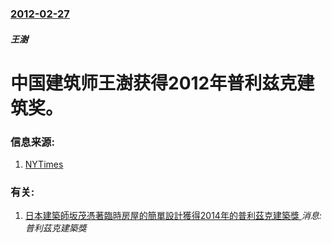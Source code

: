 ### [2012-02-27](/news/2012/02/27/index.md)

##### 王澍
#  中国建筑师王澍获得2012年普利兹克建筑奖。




### 信息来源:

1. [NYTimes](http://www.nytimes.com/2012/02/28/arts/design/pritzker-prize-awarded-to-wang-shu-chinese-architect.html)

### 有关:

1. [日本建築師坂茂憑著臨時房屋的簡單設計獲得2014年的普利茲克建築獎 ](/news/2014/03/25/日本建築師坂茂憑著臨時房屋的簡單設計獲得2014年的普利茲克建築獎.md) _消息: 普利茲克建築獎_
